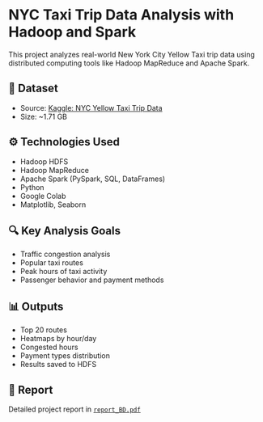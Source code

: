 # NYC Taxi Trip Data Analysis with Hadoop and Spark

This project analyzes real-world New York City Yellow Taxi trip data using distributed computing tools like Hadoop MapReduce and Apache Spark.

## 📁 Dataset
- Source: [Kaggle: NYC Yellow Taxi Trip Data](https://www.kaggle.com/datasets/elemento/nyc-yellow-taxi-trip-data)
- Size: ~1.71 GB

## ⚙️ Technologies Used
- Hadoop HDFS
- Hadoop MapReduce
- Apache Spark (PySpark, SQL, DataFrames)
- Python
- Google Colab
- Matplotlib, Seaborn

## 🔍 Key Analysis Goals
- Traffic congestion analysis
- Popular taxi routes
- Peak hours of taxi activity
- Passenger behavior and payment methods

## 📊 Outputs
- Top 20 routes
- Heatmaps by hour/day
- Congested hours
- Payment types distribution
- Results saved to HDFS

## 📄 Report
Detailed project report in [`report_BD.pdf`](report_BD.pdf)

